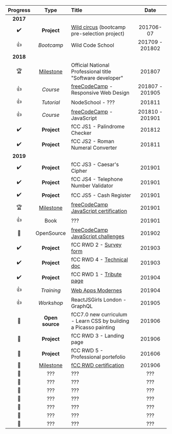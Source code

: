 | Progress | Type | Title | Date |
| :---: | :---: | :--- | :---: |
| __2017__ |
| :heavy_check_mark: | __Project__ | [Wild circus](https://codingk8.github.io/wildcircus/) (bootcamp pre-selection project) | 201706-07 |
| :+1: | *Bootcamp* | Wild Code School | 201709 - 201802 |
| __2018__ |
| :trophy: | <ins>Milestone</ins> | Official National Professional title "Software developer" | 201807 |
| :+1: | *Course* | [freeCodeCamp](https://learn.freecodecamp.org/) - Responsive Web Design | 201807 - 201905 |
| :+1: | *Tutorial* | NodeSchool - ??? | 201811 |
| :+1: | *Course* | [freeCodeCamp](https://learn.freecodecamp.org/) - JavaScript | 201810 - 201901 |
| :heavy_check_mark: | __Project__ | fCC JS1 - Palindrome Checker | 201812 |
| :heavy_check_mark: | __Project__ | fCC JS2 - Roman Numeral Converter | 201811 |
| __2019__ |
| :heavy_check_mark: | __Project__ | fCC JS3 - Caesar's Cipher | 201901 |
| :heavy_check_mark: | __Project__ | fCC JS4 - Telephone Number Validator | 201901 |
| :heavy_check_mark: | __Project__ | fCC JS5 - Cash Register | 201901 |
| :trophy: | <ins>Milestone</ins> | <ins>[freeCodeCamp JavaScript certification](https://www.freecodecamp.org/certification/codingk8/javascript-algorithms-and-data-structures)</ins> | 201901 |
| :+1: | Book | ??? | 201901 |
| :gift: | OpenSource | [freeCodeCamp JavaScript challenges](https://github.com/freeCodeCamp/freeCodeCamp/pull/35299) | 201902 |
| :heavy_check_mark: | __Project__ | fCC RWD 2 - [Survey form](https://codingk8.github.io/freeCodeCamp-Paris-meetups-survey-form/) | 201903 |
| :heavy_check_mark: | __Project__ | fCC RWD 4 - [Technical doc](https://codingk8.github.io/markdown-up-and-running/) | 201903 |
| :heavy_check_mark: | __Project__ | fCC RWD 1 - [Tribute page](https://github.com/codingk8/shooting-for-the-moon) | 201904 |
| :+1: | *Training* | [Web Apps Modernes](https://delicious-insights.com/fr/formations/web-apps-modernes/) | 201904 |
| :+1: | *Workshop* | ReactJSGirls London - GraphQL | 201905 |
| :feet: | __Open source__ | fCC7.0 new curriculum - Learn CSS by building a Picasso painting | 201906 |
| :feet: | __Project__ | fCC RWD 3 - Landing page | 201906 |
| :feet: | __Project__ | fCC RWD 5 - Professional portefolio | 201606 |
| :feet: | <ins>Milestone</ins> | <ins>fCC RWD certification</ins> | 201906 |
| :feet: | ??? | ??? | ??? |
| :dart: | ??? | ??? | ??? |
| :dart: | ??? | ??? | ??? |
| :dart: | ??? | ??? | ??? |
| :dart: | ??? | ??? | ??? |
| :dart: | ??? | ??? | ??? |
| :dart: | ??? | ??? | ??? |



